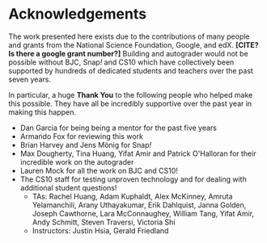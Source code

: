 # Acknowledgements

The work presented here exists due to the contributions of many people and grants from the National Science Foundation, Google, and edX. **[CITE? Is there a google grant number?]** Building and autograder would not be possible without BJC, Snap<em>!</em> and CS10 which have collectively been supported by hundreds of dedicated students and teachers over the past seven years.

In particular, a huge **Thank You** to the following people who helped make this possible. They have all be incredibly supportive over the past year in making this happen.

* Dan Garcia for being being a mentor for the past five years
* Armando Fox for reviewing this work
* Brian Harvey and Jens Mönig for Snap<em>!</em>
* Max Dougherty, Tina Huang, Yifat Amir and Patrick O'Halloran for their incredible work on the autograder
* Lauren Mock for all the work on BJC and CS10!
* The CS10 staff for testing unproven technology and for dealing with additional student questions!
	* TAs: Rachel Huang, Adam Kuphaldt, Alex McKinney, Amruta Yelamanchili, Arany Uthayakumar, Erik Dahlquist, Janna Golden, Joseph Cawthorne, Lara McConnaughey, William Tang, Yifat Amir, Andy Schmitt, Steven Traversi, Victoria Shi
	* Instructors: Justin Hsia, Gerald Friedland

